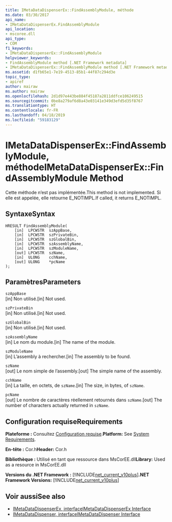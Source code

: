 ```yaml
---
title: IMetaDataDispenserEx::FindAssemblyModule, méthode
ms.date: 03/30/2017
api_name:
- IMetaDataDispenserEx.FindAssemblyModule
api_location:
- mscoree.dll
api_type:
- COM
f1_keywords:
- IMetaDataDispenserEx::FindAssemblyModule
helpviewer_keywords:
- FindAssemblyModule method [.NET Framework metadata]
- IMetaDataDispenserEx::FindAssemblyModule method [.NET Framework metadata]
ms.assetid: d1fb65e1-7e19-4513-85b1-44f87c294d3e
topic_type:
- apiref
author: mairaw
ms.author: mairaw
ms.openlocfilehash: 2d1d97e443be884f45187a2811ddfce106249515
ms.sourcegitcommit: 0be8a279af6d8a43e03141e349d3efd5d35f8767
ms.translationtype: HT
ms.contentlocale: fr-FR
ms.lasthandoff: 04/18/2019
ms.locfileid: "59183129"
---
```

# <a name="imetadatadispenserexfindassemblymodule-method"></a><span data-ttu-id="71a99-102">IMetaDataDispenserEx::FindAssemblyModule, méthode</span><span class="sxs-lookup"><span data-stu-id="71a99-102">IMetaDataDispenserEx::FindAssemblyModule Method</span></span>
<span data-ttu-id="71a99-103">Cette méthode n’est pas implémentée.</span><span class="sxs-lookup"><span data-stu-id="71a99-103">This method is not implemented.</span></span> <span data-ttu-id="71a99-104">Si elle est appelée, elle retourne E_NOTIMPL.</span><span class="sxs-lookup"><span data-stu-id="71a99-104">If called, it returns E_NOTIMPL.</span></span>  
  
## <a name="syntax"></a><span data-ttu-id="71a99-105">Syntaxe</span><span class="sxs-lookup"><span data-stu-id="71a99-105">Syntax</span></span>  
  
```  
HRESULT FindAssemblyModule(  
    [in]  LPCWSTR  szAppBase,  
    [in]  LPCWSTR  szPrivateBin,  
    [in]  LPCWSTR  szGlobalBin,  
    [in]  LPCWSTR  szAssemblyName,  
    [in]  LPCWSTR  szModuleName,  
    [out] LPCWSTR  szName,  
    [in]  ULONG    cchName,  
    [out] ULONG    *pcName  
);  
```  
  
## <a name="parameters"></a><span data-ttu-id="71a99-106">Paramètres</span><span class="sxs-lookup"><span data-stu-id="71a99-106">Parameters</span></span>  
 `szAppBase`  
 <span data-ttu-id="71a99-107">[in] Non utilisé.</span><span class="sxs-lookup"><span data-stu-id="71a99-107">[in] Not used.</span></span>  
  
 `szPrivateBin`  
 <span data-ttu-id="71a99-108">[in] Non utilisé.</span><span class="sxs-lookup"><span data-stu-id="71a99-108">[in] Not used.</span></span>  
  
 `szGlobalBin`  
 <span data-ttu-id="71a99-109">[in] Non utilisé.</span><span class="sxs-lookup"><span data-stu-id="71a99-109">[in] Not used.</span></span>  
  
 `szAssemblyName`  
 <span data-ttu-id="71a99-110">[in] Le nom du module.</span><span class="sxs-lookup"><span data-stu-id="71a99-110">[in] The name of the module.</span></span>  
  
 `szModuleName`  
 <span data-ttu-id="71a99-111">[in] L’assembly à rechercher.</span><span class="sxs-lookup"><span data-stu-id="71a99-111">[in] The assembly to be found.</span></span>  
  
 `szName`  
 <span data-ttu-id="71a99-112">[out] Le nom simple de l’assembly.</span><span class="sxs-lookup"><span data-stu-id="71a99-112">[out] The simple name of the assembly.</span></span>  
  
 `cchName`  
 <span data-ttu-id="71a99-113">[in] La taille, en octets, de `szName`.</span><span class="sxs-lookup"><span data-stu-id="71a99-113">[in] The size, in bytes, of `szName`.</span></span>  
  
 `pcName`  
 <span data-ttu-id="71a99-114">[out] Le nombre de caractères réellement retournés dans `szName`.</span><span class="sxs-lookup"><span data-stu-id="71a99-114">[out] The number of characters actually returned in `szName`.</span></span>  
  
## <a name="requirements"></a><span data-ttu-id="71a99-115">Configuration requise</span><span class="sxs-lookup"><span data-stu-id="71a99-115">Requirements</span></span>  
 <span data-ttu-id="71a99-116">**Plateforme :** Consultez [Configuration requise](../../../../docs/framework/get-started/system-requirements.md).</span><span class="sxs-lookup"><span data-stu-id="71a99-116">**Platform:** See [System Requirements](../../../../docs/framework/get-started/system-requirements.md).</span></span>  
  
 <span data-ttu-id="71a99-117">**En-tête :** Cor.h</span><span class="sxs-lookup"><span data-stu-id="71a99-117">**Header:** Cor.h</span></span>  
  
 <span data-ttu-id="71a99-118">**Bibliothèque :** Utilisé en tant que ressource dans MsCorEE.dll</span><span class="sxs-lookup"><span data-stu-id="71a99-118">**Library:** Used as a resource in MsCorEE.dll</span></span>  
  
 <span data-ttu-id="71a99-119">**Versions du .NET Framework :** [!INCLUDE[net_current_v10plus](../../../../includes/net-current-v10plus-md.md)]</span><span class="sxs-lookup"><span data-stu-id="71a99-119">**.NET Framework Versions:** [!INCLUDE[net_current_v10plus](../../../../includes/net-current-v10plus-md.md)]</span></span>  
  
## <a name="see-also"></a><span data-ttu-id="71a99-120">Voir aussi</span><span class="sxs-lookup"><span data-stu-id="71a99-120">See also</span></span>

- [<span data-ttu-id="71a99-121">IMetaDataDispenserEx, interface</span><span class="sxs-lookup"><span data-stu-id="71a99-121">IMetaDataDispenserEx Interface</span></span>](../../../../docs/framework/unmanaged-api/metadata/imetadatadispenserex-interface.md)
- [<span data-ttu-id="71a99-122">IMetaDataDispenser, interface</span><span class="sxs-lookup"><span data-stu-id="71a99-122">IMetaDataDispenser Interface</span></span>](../../../../docs/framework/unmanaged-api/metadata/imetadatadispenser-interface.md)
